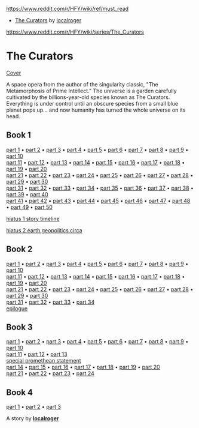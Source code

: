 https://www.reddit.com/r/HFY/wiki/ref/must_read

* [The Curators](/r/hfy/wiki/series/The_Curators) by [localroger](/r/hfy/wiki/authors/localroger)

https://www.reddit.com/r/HFY/wiki/series/The_Curators

# **The Curators**

[Cover](https://dwtr67e3ikfml.cloudfront.net/bookCovers/51daefa6126376381c0e8dad9c33f5c6eea39aef)

A space opera from the author of the singularity classic, "The Metamorphosis of Prime Intellect." The universe is a garden carefully cultivated by the billions-year-old species known as The Curators. Everything is under control until an obscure species from a small blue planet pops up... and now humanity has turned the whole universe on its head. 
 
 ## Book 1
 [part 1](https://old.reddit.com/r/HFY/comments/7b0pnx/oc_the_curators_part_1/) • [part 2](https://old.reddit.com/r/HFY/comments/7c8vbp/oc_the_curators_part_2/) • [part 3](https://old.reddit.com/r/HFY/comments/7dt7uy/oc_the_curators_part_3/) • [part 4](https://old.reddit.com/r/HFY/comments/7ff87v/oc_the_curators_part_4/) • [part 5](https://old.reddit.com/r/HFY/comments/7h2rlt/oc_the_curators_part_5/) • [part 6](https://old.reddit.com/r/HFY/comments/7ipjv7/oc_the_curators_part_6/) • [part 7](https://old.reddit.com/r/HFY/comments/7k9lch/oc_the_curators_part_7/) • [part 8](https://old.reddit.com/r/HFY/comments/7lqs97/oc_the_curators_part_8/) • [part 9](https://old.reddit.com/r/HFY/comments/7m3905/oc_the_curators_part_9/) • [part 10](https://old.reddit.com/r/HFY/comments/7n3yy2/oc_the_curators_part_10/)  
 [part 11](https://old.reddit.com/r/HFY/comments/7om9i5/oc_the_curators_part_11/) • [part 12](https://old.reddit.com/r/HFY/comments/7q7fr7/oc_the_curators_part_12/) • [part 13](https://old.reddit.com/r/HFY/comments/7rukg0/oc_the_curators_part_13/) • [part 14](https://old.reddit.com/r/HFY/comments/7tft0l/oc_the_curators_part_14/) • [part 15](https://old.reddit.com/r/HFY/comments/7v2ffk/oc_the_curators_part_15/) • [part 16](https://old.reddit.com/r/HFY/comments/7wogam/oc_the_curators_part_16/) • [part 17](https://old.reddit.com/r/HFY/comments/7y9rj7/oc_the_curators_part_17/) • [part 18](https://old.reddit.com/r/HFY/comments/7zzqaw/oc_the_curators_part_18/) • [part 19](https://old.reddit.com/r/HFY/comments/81t2td/oc_the_curators_part_19/) • [part 20](https://old.reddit.com/r/HFY/comments/83i8ko/oc_the_curators_part_20/)  
 [part 21](https://old.reddit.com/r/HFY/comments/85656o/oc_the_curators_part_21/) • [part 22](https://old.reddit.com/r/HFY/comments/86v761/oc_the_curators_part_22/) • [part 23](https://old.reddit.com/r/HFY/comments/88l0dh/oc_the_curators_part_23/) • [part 24](https://old.reddit.com/r/HFY/comments/8al1ah/oc_the_curators_part_24/) • [part 25](https://old.reddit.com/r/HFY/comments/8ca31l/oc_the_curators_part_25/) • [part 26](https://old.reddit.com/r/HFY/comments/8dxpyc/oc_the_curators_part_26/) • [part 27](https://old.reddit.com/r/HFY/comments/8fmaqj/oc_the_curators_part_27/) • [part 28](https://old.reddit.com/r/HFY/comments/8h9uta/oc_the_curators_part_28/) • [part 29](https://old.reddit.com/r/HFY/comments/8iyu2p/oc_the_curators_part_29/) • [part 30](https://old.reddit.com/r/HFY/comments/8knvf3/oc_the_curators_part_30/)  
 [part 31](https://old.reddit.com/r/HFY/comments/8mcja9/oc_the_curators_part_31/) • [part 32](https://old.reddit.com/r/HFY/comments/8o2p5m/oc_the_curators_part_32/) • [part 33](https://old.reddit.com/r/HFY/comments/8pv59h/oc_the_curators_part_33/) • [part 34](https://old.reddit.com/r/HFY/comments/8rlmml/oc_the_curators_part_34/) • [part 35](https://old.reddit.com/r/HFY/comments/8tccit/oc_the_curators_part_35/) • [part 36](https://old.reddit.com/r/HFY/comments/8v3xy5/oc_the_curators_part_36/) • [part 37](https://old.reddit.com/r/HFY/comments/8w4o97/oc_the_curators_part_37/) • [part 38](https://old.reddit.com/r/HFY/comments/8wvyqm/oc_the_curators_part_38/) • [part 39](https://old.reddit.com/r/HFY/comments/8ywd4m/oc_the_curators_part_39/) • [part 40](https://old.reddit.com/r/HFY/comments/90rrm4/oc_the_curators_part_40/)  
 [part 41](https://old.reddit.com/r/HFY/comments/92owaa/oc_the_curators_part_41/) • [part 42](https://old.reddit.com/r/HFY/comments/94lihx/oc_the_curators_part_42/) • [part 43](https://old.reddit.com/r/HFY/comments/96jmxx/oc_the_curators_part_43/) • [part 44](https://old.reddit.com/r/HFY/comments/98e9w3/oc_the_curators_part_44/) • [part 45](https://old.reddit.com/r/HFY/comments/9aa1uw/oc_the_curators_part_45/) • [part 46](https://old.reddit.com/r/HFY/comments/9c6g14/oc_the_curators_part_46/) • [part 47](https://old.reddit.com/r/HFY/comments/9e6tkj/oc_the_curators_part_47/) • [part 48](https://old.reddit.com/r/HFY/comments/9g5njc/oc_the_curators_part_48/) • [part 49](https://old.reddit.com/r/HFY/comments/9i30y9/oc_the_curators_part_49/) • [part 50](https://old.reddit.com/r/HFY/comments/9k02sq/oc_the_curators_part_50/)  

 [hiatus 1 story timeline](https://old.reddit.com/r/HFY/comments/9lyrwd/oc_curators_hiatus_1_story_timeline/)  

 [hiatus 2 earth geopolitics circa](https://old.reddit.com/r/HFY/comments/9nx0li/oc_curators_hiatus_2_earth_geopolitics_circa/)  

## Book 2
 [part 1](https://old.reddit.com/r/HFY/comments/9tzem9/oc_the_curators_book_2_part_1/) • [part 2](https://old.reddit.com/r/HFY/comments/9vxtly/oc_curators_book_2_part_2/) • [part 3](https://old.reddit.com/r/HFY/comments/9xzpmb/oc_the_curators_book_2_part_3/) • [part 4](https://old.reddit.com/r/HFY/comments/a01ukj/oc_the_curators_book_2_part_4/) • [part 5](https://old.reddit.com/r/HFY/comments/a26pgs/oc_the_curators_book_2_part_5/) • [part 6](https://old.reddit.com/r/HFY/comments/a4e36d/oc_the_curators_book_2_part_6/) • [part 7](https://old.reddit.com/r/HFY/comments/a6iqj7/oc_the_curators_book_2_part_7/) • [part 8](https://old.reddit.com/r/HFY/comments/a8oicb/oc_the_curators_book_2_part_8/) • [part 9](https://old.reddit.com/r/HFY/comments/aaocbc/oc_the_curators_book_2_part_9/) • [part 10](https://old.reddit.com/r/HFY/comments/acynz5/oc_the_curators_book_2_part_10/)  
 [part 11](https://old.reddit.com/r/HFY/comments/afbrov/oc_the_curators_book_2_part_11/) • [part 12](https://old.reddit.com/r/HFY/comments/ak5319/oc_the_curators_book_2_part_12/) • [part 13](https://old.reddit.com/r/HFY/comments/ami6kn/oc_the_curators_book_2_part_13/) • [part 14](https://old.reddit.com/r/HFY/comments/aowl0k/oc_the_curators_book_2_part_14/) • [part 15](https://old.reddit.com/r/HFY/comments/ard0iz/oc_the_curators_book_2_part_15/) • [part 16](https://old.reddit.com/r/HFY/comments/au05bu/oc_the_curators_book_2_part_16/) • [part 17](https://old.reddit.com/r/HFY/comments/awmacb/oc_the_curators_book_2_part_17/) • [part 18](https://old.reddit.com/r/HFY/comments/az80bp/oc_the_curators_book_2_part_18/) • [part 19](https://old.reddit.com/r/HFY/comments/b1wke2/oc_the_curators_book_2_part_19/) • [part 20](https://old.reddit.com/r/HFY/comments/b4nddp/oc_the_curators_book_2_part_20/)  
 [part 21](https://old.reddit.com/r/HFY/comments/b7f6ec/the_curators_book_2_part_21/) • [part 22](https://old.reddit.com/r/HFY/comments/ba7sc7/oc_the_curators_book_2_part_22/) • [part 23](https://old.reddit.com/r/HFY/comments/bcu9ka/oc_the_curators_book_2_part_23/) • [part 24](https://old.reddit.com/r/HFY/comments/bffw84/oc_the_curators_book_2_part_24/) • [part 25](https://old.reddit.com/r/HFY/comments/bi2yn5/oc_the_curators_book_2_part_25/) • [part 26](https://old.reddit.com/r/HFY/comments/bkosn1/oc_the_curators_book_2_part_26/) • [part 27](https://old.reddit.com/r/HFY/comments/bng25n/oc_the_curators_book_2_part_27/) • [part 28](https://old.reddit.com/r/HFY/comments/bq7n7j/oc_the_curators_book_2_part_28/) • [part 29](https://old.reddit.com/r/HFY/comments/bt01jy/oc_the_curators_book_2_part_29/) • [part 30](https://old.reddit.com/r/HFY/comments/bvoac9/oc_the_curators_book_2_part_30/)  
 [part 31](https://old.reddit.com/r/HFY/comments/by7ena/oc_the_curators_book_2_part_31/) • [part 32](https://old.reddit.com/r/HFY/comments/c12ahg/oc_the_curators_book_2_part_32/) • [part 33](https://old.reddit.com/r/HFY/comments/c3twps/oc_the_curators_book_2_part_33/) • [part 34](https://old.reddit.com/r/HFY/comments/c73w9g/the_curators_book_2_part_34/)  
 [epilogue](https://old.reddit.com/r/HFY/comments/c9x728/oc_the_curators_book_2_epilogue/)  

## Book 3
 [part 1](https://old.reddit.com/r/HFY/comments/clnxjr/oc_curators_book_3_part_1/) • [part 2](https://old.reddit.com/r/HFY/comments/comens/oc_the_curators_book_3_part_2/) • [part 3](https://old.reddit.com/r/HFY/comments/crr9r7/oc_the_curators_book_3_part_3/) • [part 4](https://old.reddit.com/r/HFY/comments/cuym7l/oc_the_curators_book_3_part_4/) • [part 5](https://old.reddit.com/r/HFY/comments/cxzfk6/oc_the_curators_book_3_part_5/) • [part 6](https://old.reddit.com/r/HFY/comments/d0z9x0/oc_the_curators_book_3_part_6/) • [part 7](https://old.reddit.com/r/HFY/comments/d4a4mq/oc_the_curators_book_3_part_7/) • [part 8](https://old.reddit.com/r/HFY/comments/d7hf98/oc_the_curators_book_3_part_8/) • [part 9](https://old.reddit.com/r/HFY/comments/daku5q/oc_the_curators_book_3_part_9/) • [part 10](https://old.reddit.com/r/HFY/comments/ddrzoy/oc_the_curators_book_3_part_10/)  
 [part 11](https://old.reddit.com/r/HFY/comments/dgzohd/oc_the_curators_book_3_part_11/) • [part 12](https://old.reddit.com/r/HFY/comments/dk7n40/oc_the_curators_book_3_part_12/) • [part 13](https://old.reddit.com/r/HFY/comments/dnjbdx/oc_the_curators_book_3_part_13/)  
 [special promethean statement](https://old.reddit.com/r/HFY/comments/dqp4af/oc_the_curators_special_promethean_statement/)  
 [part 14](https://old.reddit.com/r/HFY/comments/du1u6p/oc_the_curators_book_3_part_14/) • [part 15](https://old.reddit.com/r/HFY/comments/dxbhk8/oc_the_curators_book_3_part_15/) • [part 16](https://old.reddit.com/r/HFY/comments/e0nwxk/oc_the_curators_book_3_part_16/) • [part 17](https://old.reddit.com/r/HFY/comments/e4246y/oc_the_curators_book_3_part_17/) • [part 18](https://old.reddit.com/r/HFY/comments/e7k3hd/oc_the_curators_book_3_part_18/) • [part 19](https://old.reddit.com/r/HFY/comments/eaoigd/oc_the_curators_book_3_part_19/) • [part 20](https://old.reddit.com/r/HFY/comments/edv841/oc_the_curators_book_3_part_20/)  
 [part 21](https://old.reddit.com/r/HFY/comments/egvfjx/oc_the_curators_book_3_part_21/) • [part 22](https://old.reddit.com/r/HFY/comments/ek1bfu/oc_the_curators_book_3_part_22/) • [part 23](https://old.reddit.com/r/HFY/comments/encf53/oc_the_curators_book_3_part_23/) • [part 24](https://old.reddit.com/r/HFY/comments/eqlzck/oc_the_curators_book_3_part_24/)  
## Book 4
 [part 1](https://old.reddit.com/r/HFY/comments/etv8ok/oc_the_curators_book_4_part_1/) • [part 2](https://old.reddit.com/r/HFY/comments/exbmtk/oc_the_curators_book_4_part_2/) • [part 3](https://www.reddit.com/r/HFY/comments/f0vfr5/oc_the_curators_book_4_part_3/)  

 A story by [**localroger**](/r/hfy/wiki/authors/localroger)